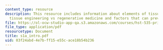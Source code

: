 ```yaml
---
content_type: resource
description: This resource includes information about elements of tissue engineering,
  tissue engineering vs regenerative medicine and factors that can prevent regeneration.
file: https://ol-ocw-studio-app-qa.s3.amazonaws.com/courses/hst-535-principles-and-practice-of-tissue-engineering-fall-2004/03f24abd4e7bff15e55cace18b54b236_s1a_intro.pdf
file_type: application/pdf
resourcetype: Document
title: s1a_intro.pdf
uid: 03f24abd-4e7b-ff15-e55c-ace18b54b236
---
```

